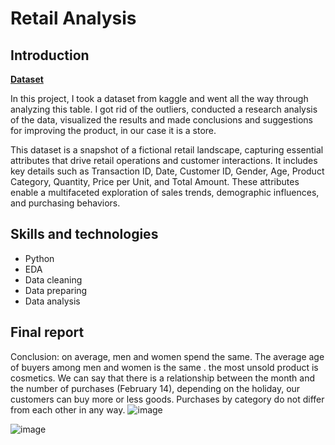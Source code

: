 # Retail Analysis


## Introduction

**[Dataset](https://www.kaggle.com/datasets/mohammadtalib786/retail-sales-dataset)**

In this project, I took a dataset from kaggle and went all the way through analyzing this table. I got rid of the outliers, conducted a research analysis of the data, visualized the results and made conclusions and suggestions for improving the product, in our case it is a store.


This dataset is a snapshot of a fictional retail landscape, capturing essential attributes that drive retail operations and customer interactions. It includes key details such as Transaction ID, Date, Customer ID, Gender, Age, Product Category, Quantity, Price per Unit, and Total Amount. These attributes enable a multifaceted exploration of sales trends, demographic influences, and purchasing behaviors.

## Skills and technologies
* Python
* EDA
* Data cleaning
* Data preparing
* Data analysis

## Final report
Conclusion: on average, men and women spend the same. The average age of buyers among men and women is the same . the most unsold product is cosmetics. We can say that there is a relationship between the month and the number of purchases (February 14), depending on the holiday, our customers can buy more or less goods. Purchases by category do not differ from each other in any way.
![image](https://github.com/gituse412/data_analytics_portfolio/assets/57147820/cdc4bad4-00b5-4837-9646-5d7903dec510)

![image](https://github.com/gituse412/data_analytics_portfolio/assets/57147820/d1637681-b98a-4cb8-9ed5-d8731f9cd153)
